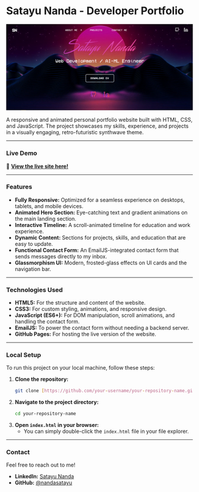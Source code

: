 # Satayu Nanda - Developer Portfolio

![Portfolio Screenshot](./assets/images/image.png)

A responsive and animated personal portfolio website built with HTML, CSS, and JavaScript. The project showcases my skills, experience, and projects in a visually engaging, retro-futuristic synthwave theme.

---

### **Live Demo**

🚀 **[View the live site here!](https://nandasatayu.github.io/Satayu-s-Portfolio/)**

---

### **Features**

-   **Fully Responsive:** Optimized for a seamless experience on desktops, tablets, and mobile devices.
-   **Animated Hero Section:** Eye-catching text and gradient animations on the main landing section.
-   **Interactive Timeline:** A scroll-animated timeline for education and work experience.
-   **Dynamic Content:** Sections for projects, skills, and education that are easy to update.
-   **Functional Contact Form:** An EmailJS-integrated contact form that sends messages directly to my inbox.
-   **Glassmorphism UI:** Modern, frosted-glass effects on UI cards and the navigation bar.

---

### **Technologies Used**

-   **HTML5:** For the structure and content of the website.
-   **CSS3:** For custom styling, animations, and responsive design.
-   **JavaScript (ES6+):** For DOM manipulation, scroll animations, and handling the contact form.
-   **EmailJS:** To power the contact form without needing a backend server.
-   **GitHub Pages:** For hosting the live version of the website.

---

### **Local Setup**

To run this project on your local machine, follow these steps:

1.  **Clone the repository:**
    ```bash
    git clone [https://github.com/your-username/your-repository-name.git](https://github.com/your-username/your-repository-name.git)
    ```
2.  **Navigate to the project directory:**
    ```bash
    cd your-repository-name
    ```
3.  **Open `index.html` in your browser:**
    -   You can simply double-click the `index.html` file in your file explorer.

---

### **Contact**

Feel free to reach out to me!

-   **LinkedIn:** [Satayu Nanda](https://www.linkedin.com/in/satayu-nanda-26325729b/)
-   **GitHub:** [@nandasatayu](https://github.com/nandasatayu)
